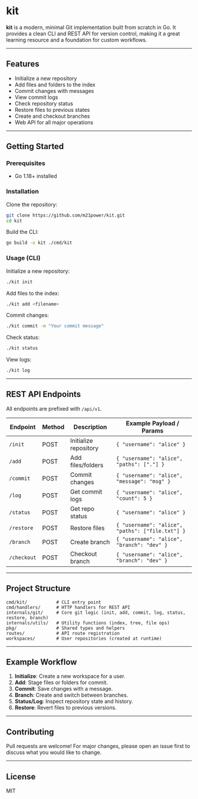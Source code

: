 # kit

**kit** is a modern, minimal Git implementation built from scratch in Go. It provides a clean CLI and REST API for version control, making it a great learning resource and a foundation for custom workflows.

---

## Features

- Initialize a new repository
- Add files and folders to the index
- Commit changes with messages
- View commit logs
- Check repository status
- Restore files to previous states
- Create and checkout branches
- Web API for all major operations

---

## Getting Started

### Prerequisites

- Go 1.18+ installed

### Installation

Clone the repository:

```bash
git clone https://github.com/m21power/kit.git
cd kit
```

Build the CLI:

```bash
go build -o kit ./cmd/kit
```

### Usage (CLI)

Initialize a new repository:

```bash
./kit init
```

Add files to the index:

```bash
./kit add <filename>
```

Commit changes:

```bash
./kit commit -m "Your commit message"
```

Check status:

```bash
./kit status
```

View logs:

```bash
./kit log
```

---

## REST API Endpoints

All endpoints are prefixed with `/api/v1`.

| Endpoint    | Method | Description           | Example Payload / Params                         |
| ----------- | ------ | --------------------- | ------------------------------------------------ |
| `/init`     | POST   | Initialize repository | `{ "username": "alice" }`                        |
| `/add`      | POST   | Add files/folders     | `{ "username": "alice", "paths": ["."] }`        |
| `/commit`   | POST   | Commit changes        | `{ "username": "alice", "message": "msg" }`      |
| `/log`      | POST   | Get commit logs       | `{ "username": "alice", "count": 5 }`            |
| `/status`   | POST   | Get repo status       | `{ "username": "alice" }`                        |
| `/restore`  | POST   | Restore files         | `{ "username": "alice", "paths": ["file.txt"] }` |
| `/branch`   | POST   | Create branch         | `{ "username": "alice", "branch": "dev" }`       |
| `/checkout` | POST   | Checkout branch       | `{ "username": "alice", "branch": "dev" }`       |

---

## Project Structure

```
cmd/kit/           # CLI entry point
cmd/handlers/      # HTTP handlers for REST API
internals/git/     # Core git logic (init, add, commit, log, status, restore, branch)
internals/utils/   # Utility functions (index, tree, file ops)
pkg/               # Shared types and helpers
routes/            # API route registration
workspaces/        # User repositories (created at runtime)
```

---

## Example Workflow

1. **Initialize**: Create a new workspace for a user.
2. **Add**: Stage files or folders for commit.
3. **Commit**: Save changes with a message.
4. **Branch**: Create and switch between branches.
5. **Status/Log**: Inspect repository state and history.
6. **Restore**: Revert files to previous versions.

---

## Contributing

Pull requests are welcome! For major changes, please open an issue first to discuss what you would like to change.

---

## License

MIT
